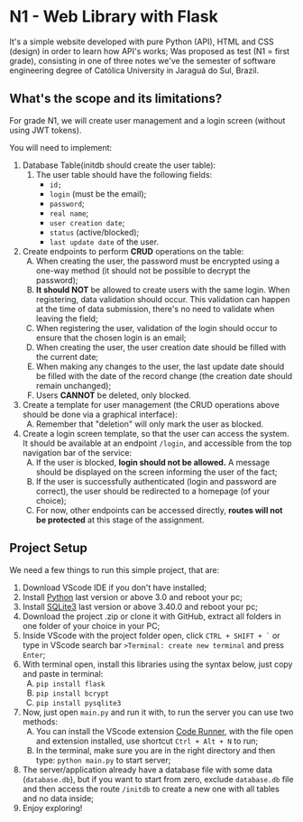 <h1>N1 - Web Library with Flask</h1>
<p>It's a simple website developed with pure Python (API), HTML and CSS (design) in order to learn how API's works; Was proposed as test (N1 = first grade), consisting in one of three notes we've the semester of software engineering degree of Católica University in Jaraguá do Sul, Brazil.</p>

<h2>What's the scope and its limitations?</h2>
<p>For grade N1, we will create user management and a login screen (without using JWT tokens).</p>

<p>You will need to implement:</p>

<ol>
  <li>Database Table(initdb should create the user table):
    <ol>
      <li>The user table should have the following fields: 
        <ul>
          <li><code>id;</code></li>
          <li><code>login</code> (must be the email);</li>
          <li><code>password</code>;</li>
          <li><code>real name</code>;</li>
          <li><code>user creation date</code>;</li>
          <li><code>status</code> (active/blocked);</li>
          <li><code>last update date</code> of the user.</li>
        </ul>
      </li>
    </ol>
  </li>

  <li>Create endpoints to perform <strong>CRUD</strong> operations on the table:
    <ol style="list-style-type: upper-alpha;">
      <li>When creating the user, the password must be encrypted using a one-way method (it should not be possible to decrypt the password);</li>
      <li><strong>It should NOT</strong> be allowed to create users with the same login. When registering, data validation should occur. This validation can happen at the time of data submission, there's no need to validate when leaving the field;</li>
      <li>When registering the user, validation of the login should occur to ensure that the chosen login is an email;</li>
      <li>When creating the user, the user creation date should be filled with the current date;</li>
      <li>When making any changes to the user, the last update date should be filled with the date of the record change (the creation date should remain unchanged);</li>
      <li>Users <strong>CANNOT</strong> be deleted, only blocked.</li>
    </ol>
  </li>

  <li>Create a template for user management (the CRUD operations above should be done via a graphical interface):
    <ol style="list-style-type: upper-alpha;">
      <li>Remember that "deletion" will only mark the user as blocked.</li>
    </ol>
  </li>

  <li>Create a login screen template, so that the user can access the system. It should be available at an endpoint <code>/login</code>, and accessible from the top navigation bar of the service:
    <ol style="list-style-type: upper-alpha;">
      <li>If the user is blocked, <strong>login should not be allowed.</strong> A message should be displayed on the screen informing the user of the fact;</li>
      <li>If the user is successfully authenticated (login and password are correct), the user should be redirected to a homepage (of your choice);</li>
      <li>For now, other endpoints can be accessed directly, <strong>routes will not be protected</strong> at this stage of the assignment.</li>
    </ol>
  </li>
</ol>

<h2>Project Setup</h2>
<p>We need a few things to run this simple project, that are:</p>
<ol>
    <li>Download VScode IDE if you don't have installed;</li>
    <li>Install <a href="https://www.python.org/downloads/">Python</a> last version or above 3.0 and reboot your pc;</li>
    <li>Install <a href="https://dev.to/dendihandian/installing-sqlite3-in-windows-44eb">SQLite3</a> last version or above 3.40.0 and reboot your pc;</li>
    <li>Download the project .zip or clone it with GitHub, extract all folders in one folder of your choice in your PC;</li>
    <li>Inside VScode with the project folder open, click <code>CTRL + SHIFT + `</code> or type in VScode search bar <code>>Terminal: create new terminal</code> and press <code>Enter</code>;</li>
    <li>With terminal open, install this libraries using the syntax below, just copy and paste in terminal:
        <ol ol style="list-style-type: upper-alpha;">
            <li><code>pip install flask</code></li>
            <li><code>pip install bcrypt</code></li>
            <li><code>pip install pysqlite3</code></li>
        </ol>
    </li>
    <li>Now, just open <code>main.py</code> and run it with, to run the server you can use two methods:
        <ol ol style="list-style-type: upper-alpha;">
            <li>You can install the VScode extension <a href="https://marketplace.visualstudio.com/items?itemName=formulahendry.code-runner">Code Runner</a>, with the file open and extension installed, use shortcut <code>Ctrl + Alt + N</code> to run;</li>
            <li>In the terminal, make sure you are in the right directory and then type: <code>python main.py</code> to start server;</li>
        </ol>
    </li>
    <li>The server/application already have a database file with some data (<code>database.db</code>), but if you want to start from zero, exclude <code>database.db</code> file and then access the route <code>/initdb</code> to create a new one with all tables and no data inside;</li>
    <li>Enjoy exploring!</li>
</ol>